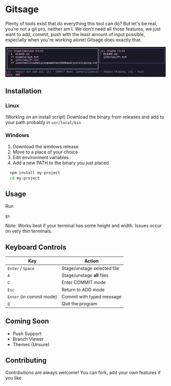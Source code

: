 
# Gitsage

Plenty of tools exist that do everything this tool can do? But let's be real, you're not a git pro, neither am I. We don't need all those features, we just want to add, commit, push with the least amount of input possible, especially when you're working alone! Gitsage does exactly that.




![Home](./assets/tool.png)


## Installation

### Linux

(Working on an install script)
Download the binary from releases and add to your path probably in ```usr/local/bin```

### Windows
1. Download the windows release
2. Move to a place of your choice
3. Edit environment variables
4. Add a new PATH to the binary you just placed

```bash
  npm install my-project
  cd my-project
```
    
## Usage

Run 
```
gs
```
Note: Works best if your terminal has some height and width. Issues occur on very thin terminals.

## Keyboard Controls


| Key                      | Action                          |
|--------------------------|----------------------------------|
| `Enter` / `Space`        | Stage/unstage selected file      |
| `A`                      | Stage/unstage **all** files      |
| `C`                      | Enter COMMIT mode                |
| `Esc`                    | Return to ADD mode           |
| `Enter` (in commit mode) | Commit with typed message        |
| `Q`                      | Quit the program                 |




## Coming Soon

- Push Support
- Branch Viewer
- Themes (Unsure)


## Contributing

Contributions are always welcome!
You can fork, add your own features if you like.
